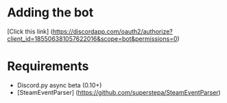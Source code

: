 # Adding the bot
[Click this link] (https://discordapp.com/oauth2/authorize?client_id=185506381057622016&scope=bot&permissions=0)

# Requirements

* Discord.py async beta (0.10+)
* [SteamEventParser] (https://github.com/superstepa/SteamEventParser)

